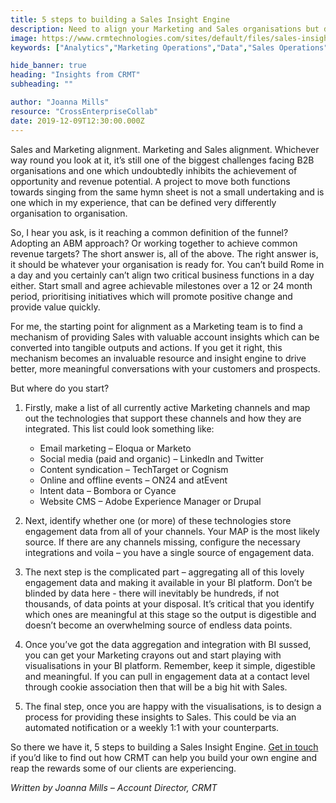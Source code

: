 ```yaml
---
title: 5 steps to building a Sales Insight Engine
description: Need to align your Marketing and Sales organisations but don't know where to start? Read on to discover the 5 steps to building a Sales Insight Engine. 
image: https://www.crmtechnologies.com/sites/default/files/sales-insight.jpg
keywords: ["Analytics","Marketing Operations","Data","Sales Operations"]

hide_banner: true
heading: "Insights from CRMT"
subheading: ""

author: "Joanna Mills"
resource: "CrossEnterpriseCollab"
date: 2019-12-09T12:30:00.000Z
---
```


Sales and Marketing alignment. Marketing and Sales alignment. Whichever way round you look at it, it’s still one of the biggest challenges facing B2B organisations and one which undoubtedly inhibits the achievement of opportunity and revenue potential. A project to move both functions towards singing from the same hymn sheet is not a small undertaking and is one which in my experience, that can be defined very differently organisation to organisation.

So, I hear you ask, is it reaching a common definition of the funnel? Adopting an ABM approach? Or working together to achieve common revenue targets? The short answer is, all of the above. The right answer is, it should be whatever your organisation is ready for. You can’t build Rome in a day and you certainly can’t align two critical business functions in a day either. Start small and agree achievable milestones over a 12 or 24 month period, prioritising initiatives which will promote positive change and provide value quickly.

For me, the starting point for alignment as a Marketing team is to find a mechanism of providing Sales with valuable account insights which can be converted into tangible outputs and actions. If you get it right, this mechanism becomes an invaluable resource and insight engine to drive better, more meaningful conversations with your customers and prospects.

But where do you start?

1. Firstly, make a list of all currently active Marketing channels and map out the technologies that support these channels and how they are integrated. This list could look something like:
   * Email marketing – Eloqua or Marketo
   * Social media (paid and organic) – LinkedIn and Twitter
   * Content syndication – TechTarget or Cognism
   * Online and offline events – ON24 and atEvent
   * Intent data – Bombora or Cyance
   * Website CMS – Adobe Experience Manager or Drupal 

2. Next, identify whether one (or more) of these technologies store engagement data from all of your channels. Your MAP is the most likely source. If there are any channels missing, configure the necessary integrations and voila – you have a single source of engagement data.

3. The next step is the complicated part – aggregating all of this lovely engagement data and making it available in your BI platform. Don’t be blinded by data here - there will inevitably be hundreds, if not thousands, of data points at your disposal. It’s critical that you identify which ones are meaningful at this stage so the output is digestible and doesn’t become an overwhelming source of endless data points.

4. Once you’ve got the data aggregation and integration with BI sussed, you can get your Marketing crayons out and start playing with visualisations in your BI platform. Remember, keep it simple, digestible and meaningful. If you can pull in engagement data at a contact level through cookie association then that will be a big hit with Sales.

5. The final step, once you are happy with the visualisations, is to design a process for providing these insights to Sales. This could be via an automated notification or a weekly 1:1 with your counterparts.

So there we have it, 5 steps to building a Sales Insight Engine. [Get in touch](https://www.crmtechnologies.com/contact) if you’d like to find out how CRMT can help you build your own engine and reap the rewards some of our clients are experiencing.

_Written by Joanna Mills – Account Director, CRMT_
